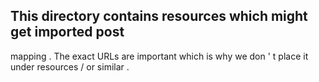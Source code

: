 This
directory
contains
resources
which
might
get
imported
post
-
mapping
.
The
exact
URLs
are
important
which
is
why
we
don
'
t
place
it
under
resources
/
or
similar
.
